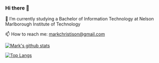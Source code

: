 ### Hi there 👋

🌱 I’m currently studying a Bachelor of Information Technology at Nelson Marlborough Institute of Technology

📫 How to reach me: markchristison@gmail.com

[![Mark's github stats](https://github-readme-stats.vercel.app/api?username=MCKevmeister)]()

[![Top Langs](https://github-readme-stats.vercel.app/api/top-langs/?username=MCKevmeister&layout=compact)]()
